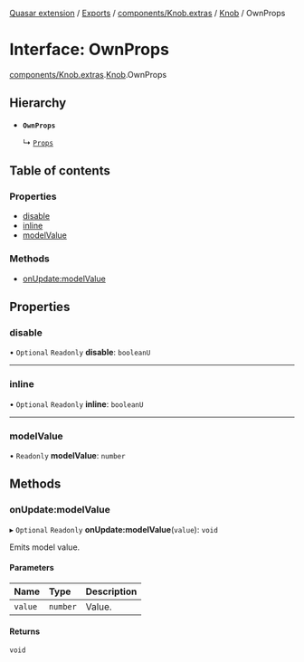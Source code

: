 [Quasar extension](../index.md) / [Exports](../modules.md) / [components/Knob.extras](../modules/components_Knob_extras.md) / [Knob](../modules/components_Knob_extras.Knob.md) / OwnProps

# Interface: OwnProps

[components/Knob.extras](../modules/components_Knob_extras.md).[Knob](../modules/components_Knob_extras.Knob.md).OwnProps

## Hierarchy

- **`OwnProps`**

  ↳ [`Props`](components_Knob_extras.Knob.Props.md)

## Table of contents

### Properties

- [disable](components_Knob_extras.Knob.OwnProps.md#disable)
- [inline](components_Knob_extras.Knob.OwnProps.md#inline)
- [modelValue](components_Knob_extras.Knob.OwnProps.md#modelvalue)

### Methods

- [onUpdate:modelValue](components_Knob_extras.Knob.OwnProps.md#onupdate:modelvalue)

## Properties

### disable

• `Optional` `Readonly` **disable**: `booleanU`

___

### inline

• `Optional` `Readonly` **inline**: `booleanU`

___

### modelValue

• `Readonly` **modelValue**: `number`

## Methods

### onUpdate:modelValue

▸ `Optional` `Readonly` **onUpdate:modelValue**(`value`): `void`

Emits model value.

#### Parameters

| Name | Type | Description |
| :------ | :------ | :------ |
| `value` | `number` | Value. |

#### Returns

`void`
